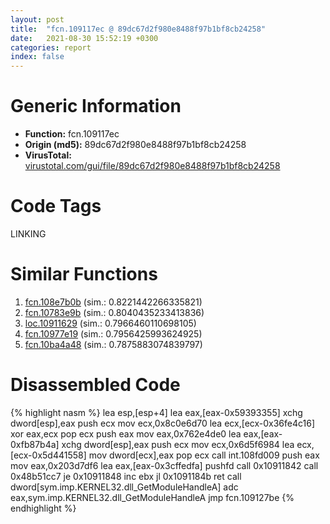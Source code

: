 ```yaml
---
layout: post
title:  "fcn.109117ec @ 89dc67d2f980e8488f97b1bf8cb24258"
date:   2021-08-30 15:52:19 +0300
categories: report
index: false
---
```


# Generic Information
- **Function:** fcn.109117ec
- **Origin (md5):** 89dc67d2f980e8488f97b1bf8cb24258
- **VirusTotal:** [virustotal.com/gui/file/89dc67d2f980e8488f97b1bf8cb24258][virustotal_ref]

# Code Tags
<span class="tag" id="LINKING">LINKING</span>


# Similar Functions

1. [fcn.108e7b0b][similar_1_ref] (sim.: 0.8221442266335821)
2. [fcn.10783e9b][similar_2_ref] (sim.: 0.8040435233413836)
3. [loc.10911629][similar_3_ref] (sim.: 0.7966460110698105)
4. [fcn.10977e19][similar_4_ref] (sim.: 0.7956425993624925)
5. [fcn.10ba4a48][similar_5_ref] (sim.: 0.7875883074839797)


# Disassembled Code

{% highlight nasm %}
lea esp,[esp+4]
lea eax,[eax-0x59393355]
xchg dword[esp],eax
push ecx
mov ecx,0x8c0e6d70
lea ecx,[ecx-0x36fe4c16]
xor eax,ecx
pop ecx
push eax
mov eax,0x762e4de0
lea eax,[eax-0xfb87b4a]
xchg dword[esp],eax
push ecx
mov ecx,0x6d5f6984
lea ecx,[ecx-0x5d441558]
mov dword[ecx],eax
pop ecx
call int.108fd009
push eax
mov eax,0x203d7df6
lea eax,[eax-0x3cffedfa]
pushfd 
call 0x10911842
call 0x48b51cc7
je 0x10911848
inc ebx
jl 0x1091184b
ret 
call dword[sym.imp.KERNEL32.dll_GetModuleHandleA]
adc eax,sym.imp.KERNEL32.dll_GetModuleHandleA
jmp fcn.109127be
{% endhighlight %}


[similar_1_ref]: /report/fcn.108e7b0b@89dc67d2f980e8488f97b1bf8cb24258
[similar_2_ref]: /report/fcn.10783e9b@89dc67d2f980e8488f97b1bf8cb24258
[similar_3_ref]: /report/loc.10911629@89dc67d2f980e8488f97b1bf8cb24258
[similar_4_ref]: /report/fcn.10977e19@89dc67d2f980e8488f97b1bf8cb24258
[similar_5_ref]: /report/fcn.10ba4a48@89dc67d2f980e8488f97b1bf8cb24258
[virustotal_ref]: https://www.virustotal.com/gui/file/89dc67d2f980e8488f97b1bf8cb24258